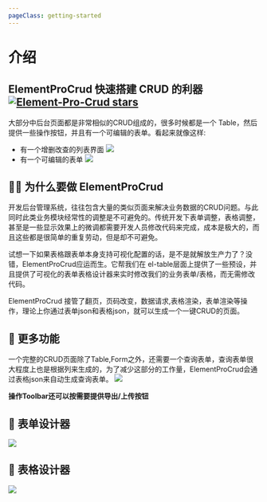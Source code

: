 ```yaml
---
pageClass: getting-started
---
```


# 介绍

<h2>ElementProCrud 快速搭建 CRUD 的利器
<a href="https://github.com/BoBoooooo/Element-Pro-Crud" target="_blank">
<img alt="Element-Pro-Crud stars" src="https://img.shields.io/github/stars/BoBoooooo/Element-Pro-Crud?style=social"></a></h2>


大部分中后台页面都是非常相似的CRUD组成的，很多时候都是一个 Table，然后提供一些操作按钮，并且有一个可编辑的表单。看起来就像这样:
- 有一个增删改查的列表界面
![](https://pic.downk.cc/item/5ff3ce3c3ffa7d37b38999ad.png)
- 有一个可编辑的表单
![](https://pic.downk.cc/item/5ff529f63ffa7d37b3634b91.png)

## 🤷‍♂️  为什么要做 ElementProCrud

开发后台管理系统，往往包含大量的类似页面来解决业务数据的CRUD问题。与此同时此类业务模块经常性的调整是不可避免的。传统开发下表单调整，表格调整，甚至是一些显示效果上的微调都需要开发人员修改代码来完成，成本是极大的，而且这些都是很简单的重复劳动，但是却不可避免。

试想一下如果表格跟表单本身支持可视化配置的话，是不是就解放生产力了？没错，ElementProCrud应运而生。它帮我们在 el-table层面上提供了一些预设，并且提供了可视化的表单表格设计器来实时修改我们的业务表单/表格，而无需修改代码。

ElementProCrud 接管了翻页，页码改变，数据请求,表格渲染，表单渲染等操作，理论上你通过表单json和表格json，就可以生成一个一键CRUD的页面。

<h2>🦄 更多功能</h2>

一个完整的CRUD页面除了Table,Form之外，还需要一个查询表单，查询表单很大程度上也是根据列来生成的，为了减少这部分的工作量，ElementProCrud会通过表格json来自动生成查询表单。
![](https://pic.downk.cc/item/5ff533423ffa7d37b36ad7fa.png)

**操作Toolbar还可以按需要提供导出/上传按钮**

## 🍪 表单设计器
![](https://pic.downk.cc/item/5ff5342b3ffa7d37b36b85e8.png)
## 🥦 表格设计器
![](https://pic.downk.cc/item/5ff534213ffa7d37b36b7d33.png)